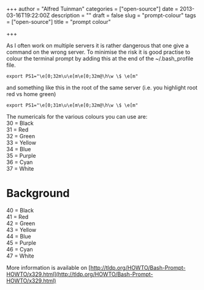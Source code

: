 +++
author = "Alfred Tuinman"
categories = ["open-source"]
date = 2013-03-16T19:22:00Z
description = ""
draft = false
slug = "prompt-colour"
tags = ["open-source"]
title = "prompt colour"

+++


As I often work on multiple servers it is rather dangerous that one give a command on the wrong server. To minimise the risk it is good practise to colour the terminal prompt by adding this at the end of the ~/.bash_profile file.

    export PS1="\e[0;32m\u\e[m\e[0;32m@\h\w \$ \e[m"

and something like this in the root of the same server (i.e. you highlight root red vs home green)

    export PS1="\e[0;31m\u\e[m\e[0;32m@\h\w \$ \e[m"

The numericals for the various colours you can use are:  
 30 = Black  
 31 = Red  
 32 = Green  
 33 = Yellow  
 34 = Blue  
 35 = Purple  
 36 = Cyan  
 37 = White

# Background  
 40 = Black  
 41 = Red  
 42 = Green  
 43 = Yellow  
 44 = Blue  
 45 = Purple  
 46 = Cyan  
 47 = White

More information is available on [http://tldp.org/HOWTO/Bash-Prompt-HOWTO/x329.html](http://tldp.org/HOWTO/Bash-Prompt-HOWTO/x329.html)

